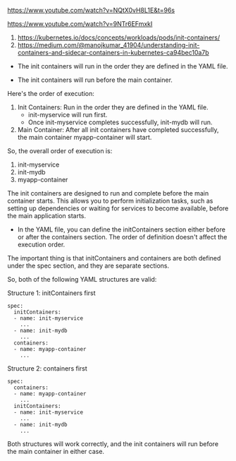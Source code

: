 https://www.youtube.com/watch?v=NQtX0vH8L1E&t=96s

https://www.youtube.com/watch?v=9NTr6EFmxkI



1. https://kubernetes.io/docs/concepts/workloads/pods/init-containers/
2. https://medium.com/@manojkumar_41904/understanding-init-containers-and-sidecar-containers-in-kubernetes-ca94bec10a7b

- The init containers will run in the order they are defined in the YAML file.

- The init containers will run before the main container.

Here's the order of execution:

1. Init Containers: Run in the order they are defined in the YAML file.
    - init-myservice will run first.
    - Once init-myservice completes successfully, init-mydb will run.
2. Main Container: After all init containers have completed successfully, the main container myapp-container will start.

So, the overall order of execution is:

1. init-myservice
2. init-mydb
3. myapp-container

The init containers are designed to run and complete before the main container starts. This allows you to perform initialization tasks, such as setting up dependencies or waiting for services to become available, before the main application starts.

- In the YAML file, you can define the initContainers section either before or after the containers section. The order of definition doesn't affect the execution order.

The important thing is that initContainers and containers are both defined under the spec section, and they are separate sections.

So, both of the following YAML structures are valid:

Structure 1: initContainers first
```
spec:
  initContainers:
  - name: init-myservice
    ...
  - name: init-mydb
    ...
  containers:
  - name: myapp-container
    ...
```
Structure 2: containers first
```
spec:
  containers:
  - name: myapp-container
    ...
  initContainers:
  - name: init-myservice
    ...
  - name: init-mydb
    ...
```
Both structures will work correctly, and the init containers will run before the main container in either case.

